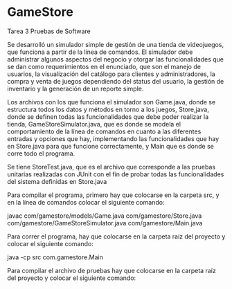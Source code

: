 # GameStore
Tarea 3 Pruebas de Software

Se desarrolló un simulador simple de gestión de una tienda de videojuegos, que funciona a partir de la línea de comandos. El simulador debe administrar algunos aspectos del negocio
y otorgar las funcionalidades que se dan como requerimientos en el enunciado, que son el manejo de usuarios, la visualización del catálogo para clientes y administradores, la compra
y venta de juegos dependiendo del status del usuario, la gestión de inventario y la generación de un reporte simple.

Los archivos con los que funciona el simulador son Game.java, donde se estructura todos los datos y métodos en torno a los juegos, Store,java, donde se definen todas las funcionalidades
que debe poder realizar la tienda, GameStoreSimulator.java, que es donde se modela el comportamiento de la línea de comandos en cuanto a las diferentes entradas y opciones que hay, implementando
las funcionalidades que hay en Store.java para que funcione correctamente, y Main que es donde se corre todo el programa.

Se tiene StoreTest.java, que es el archivo que corresponde a las pruebas unitarias realizadas con JUnit con el fin de probar todas las funcionalidades del sistema definidas en Store.java

Para compilar el programa, primero hay que colocarse en la carpeta src, y en la línea de comandos colocar el siguiente comando:

javac com/gamestore/models/Game.java com/gamestore/Store.java com/gamestore/GameStoreSimulator.java com/gamestore/Main.java

Para correr el programa, hay que colocarse en la carpeta raíz del proyecto y colocar el siguiente comando:

java -cp src com.gamestore.Main

Para compilar el archivo de pruebas hay que colocarse en la carpeta raíz del proyecto y colocar el siguiente comando:

